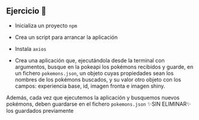 ## Ejercicio 🚀

- Inicializa un proyecto `npm`
- Crea un script para arrancar la aplicación
- Instala `axios`

- Crea una aplicación que, ejecutándola desde la terminal con argumentos, busque en la pokeapi los pokémons recibidos y guarde, en un fichero `pokemons.json`, un objeto cuyas propiedades sean los nombres de los pokémons buscados, y su valor otro objeto con los campos: experiencia base, id, imagen fronta e imagen shiny.

Además, cada vez que ejecutemos la aplicación y busquemos nuevos pokémons, deben guardarse en el fichero `pokemons.json` ✨SIN ELIMINAR✨ los guardados previamente
